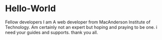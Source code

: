 # Hello-World
Fellow developers
I am A web developer from MacAnderson Institute of Technology. Am certainly not an expert but hoping and praying to be one. i need your guides and supports. thank you all.
